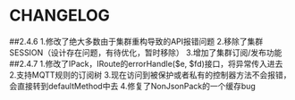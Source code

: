 # CHANGELOG
##2.4.6
1.修改了绝大多数由于集群重构导致的API报错问题
2.移除了集群SESSION（设计存在问题，有待优化，暂时移除）
3.增加了集群订阅/发布功能
##2.4.7
1.修改了IPack，IRoute的errorHandle($e, $fd)接口，将异常传入进去
2.支持MQTT规则的订阅树
3.现在访问到被保护或者私有的控制器方法不会报错，会直接转到defaultMethod中去
4.修复了NonJsonPack的一个缓存bug